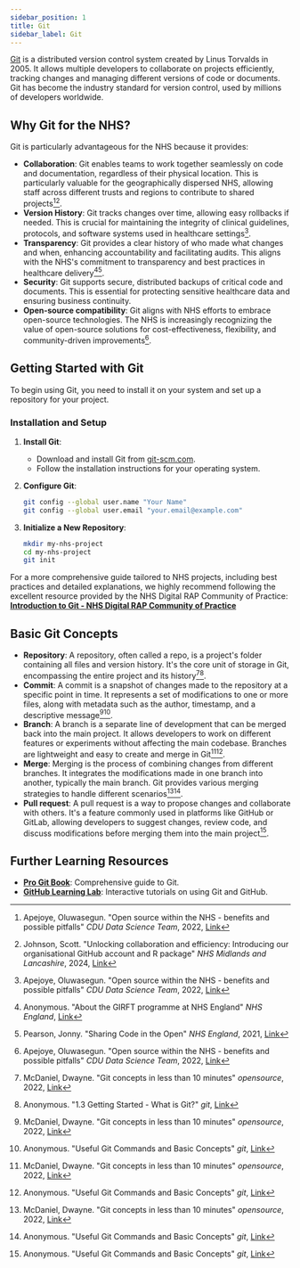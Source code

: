 ```yaml
---
sidebar_position: 1
title: Git
sidebar_label: Git
---
```


[Git](https://git-scm.com/) is a distributed version control system created by Linus Torvalds in 2005. It allows multiple developers to collaborate on projects efficiently, tracking changes and managing different versions of code or documents. Git has become the industry standard for version control, used by millions of developers worldwide.

## Why Git for the NHS?

Git is particularly advantageous for the NHS because it provides:

- **Collaboration**: Git enables teams to work together seamlessly on code and documentation, regardless of their physical location. This is particularly valuable for the geographically dispersed NHS, allowing staff across different trusts and regions to contribute to shared projects[^1][^2].
- **Version History**: Git tracks changes over time, allowing easy rollbacks if needed. This is crucial for maintaining the integrity of clinical guidelines, protocols, and software systems used in healthcare settings[^1].
- **Transparency**: Git provides a clear history of who made what changes and when, enhancing accountability and facilitating audits. This aligns with the NHS's commitment to transparency and best practices in healthcare delivery[^3][^4].
- **Security**: Git supports secure, distributed backups of critical code and documents. This is essential for protecting sensitive healthcare data and ensuring business continuity.
- **Open-source compatibility**: Git aligns with NHS efforts to embrace open-source technologies. The NHS is increasingly recognizing the value of open-source solutions for cost-effectiveness, flexibility, and community-driven improvements[^1].

## Getting Started with Git

To begin using Git, you need to install it on your system and set up a repository for your project.

### Installation and Setup

1. **Install Git**:
   - Download and install Git from [git-scm.com](https://git-scm.com/).
   - Follow the installation instructions for your operating system.

2. **Configure Git**:

   ```bash
   git config --global user.name "Your Name"
   git config --global user.email "your.email@example.com"
   ```

3. **Initialize a New Repository**:

   ```bash
   mkdir my-nhs-project
   cd my-nhs-project
   git init
   ```

For a more comprehensive guide tailored to NHS projects, including best practices and detailed explanations, we highly recommend following the excellent resource provided by the NHS Digital RAP Community of Practice: **[Introduction to Git - NHS Digital RAP Community of Practice](https://nhsdigital.github.io/rap-community-of-practice/training_resources/git/introduction-to-git/)**

## Basic Git Concepts

- **Repository**: A repository, often called a repo, is a project's folder containing all files and version history. It's the core unit of storage in Git, encompassing the entire project and its history[^5][^6].
- **Commit**: A commit is a snapshot of changes made to the repository at a specific point in time. It represents a set of modifications to one or more files, along with metadata such as the author, timestamp, and a descriptive message[^5][^7].
- **Branch**: A branch is a separate line of development that can be merged back into the main project. It allows developers to work on different features or experiments without affecting the main codebase. Branches are lightweight and easy to create and merge in Git[^5][^7].
- **Merge**: Merging is the process of combining changes from different branches. It integrates the modifications made in one branch into another, typically the main branch. Git provides various merging strategies to handle different scenarios[^5][^7].
- **Pull request**: A pull request is a way to propose changes and collaborate with others. It's a feature commonly used in platforms like GitHub or GitLab, allowing developers to suggest changes, review code, and discuss modifications before merging them into the main project[^7].

## Further Learning Resources

- **[Pro Git Book](https://git-scm.com/book/en/v2)**: Comprehensive guide to Git.
- **[GitHub Learning Lab](https://lab.github.com/)**: Interactive tutorials on using Git and GitHub.

[^1]: Apejoye, Oluwasegun. "Open source within the NHS - benefits and possible pitfalls" *CDU Data Science Team*, 2022, [Link](https://cdu-data-science-team.github.io/team-blog/posts/2022-03-04-open-source-within-the-NHS-benefits-and-possible-pitfalls/)
[^2]: Johnson, Scott. "Unlocking collaboration and efficiency: Introducing our organisational GitHub account and R package" *NHS Midlands and Lancashire*, 2024, [Link](https://www.midlandsandlancashirecsu.nhs.uk/unlocking-collaboration-and-efficiency-introducing-our-organisational-github-account-and-r-package/)
[^3]: Anonymous. "About the GIRFT programme at NHS England" *NHS England*, [Link](https://gettingitrightfirsttime.co.uk/what-we-do/)
[^4]: Pearson, Jonny. "Sharing Code in the Open" *NHS England*, 2021, [Link](https://nhsx.github.io/AnalyticsUnit/codeintheopen.html)
[^5]: McDaniel, Dwayne. "Git concepts in less than 10 minutes" *opensource*, 2022, [Link](https://opensource.com/article/22/11/git-concepts)
[^6]: Anonymous. "1.3 Getting Started - What is Git?" *git*, [Link](https://git-scm.com/book/en/v2/Getting-Started-What-is-Git%3F)
[^7]: Anonymous. "Useful Git Commands and Basic Concepts" *git*, [Link](https://www.geeksforgeeks.org/useful-git-commands-and-basic-concepts/)
